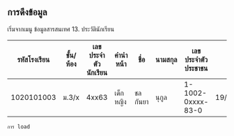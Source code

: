 # 
## การดึงข้อมูล 
เริ่มจากเมนู ข้อมูลสารสนเทศ
13. ประวัตินักเรียน


| รหัสโรงเรียน | ชั้น/ห้อง | เลขประจำตัวนักเรียน | คำนำหน้า  | ชื่อ        | นามสกุล      | เลขประจำตัวประชาชน   | วันเกิด      | เพศ  | สัญชาติ | ศาสนา | เชื้อชาติ | บิดา             | เลขประชาชนบิดา | มารดา                  | เลขประชาชนมารดา | ผู้ปกครอง | ระดับชั้น            | ปีที่เข้า | ภาคเรียนที่ | วันที่เข้า  | เข้าเรียนชั้น       | โรงเรียนเดิม    | จังหวัด | จบการศึกษาระดับ  |
|------------|---------|-----------------|----------|------------|------------|------------------|------------|-----|------|------|--------|----------------|--------------|----------------------|--------------|---------|-----------------|--------|--------|------------|-----------------|--------------|--------|---------------|
| 1020101003 | ม.3/x   | 4xx63           | เด็กหญิง | ชลกันยา | นุกูล   | 1-1002-0xxxx-83-0 | 19/04/25x3 | หญิง | ไทย   | พุทธ | ไทย     | นายชลบุรี เจริญฮวด |              | นางสาวกัลยา เจริญฮวด |               |         | มัธยมศึกษาตอนต้น | 2565   | 1      | 01/06/2565 | มัธยมศึกษาปีที่ 1 | อนุบาลชลบุรี  | ชลบุรี | ประถมศึกษาปีที่ 6 |

```python
การ load

```
	
